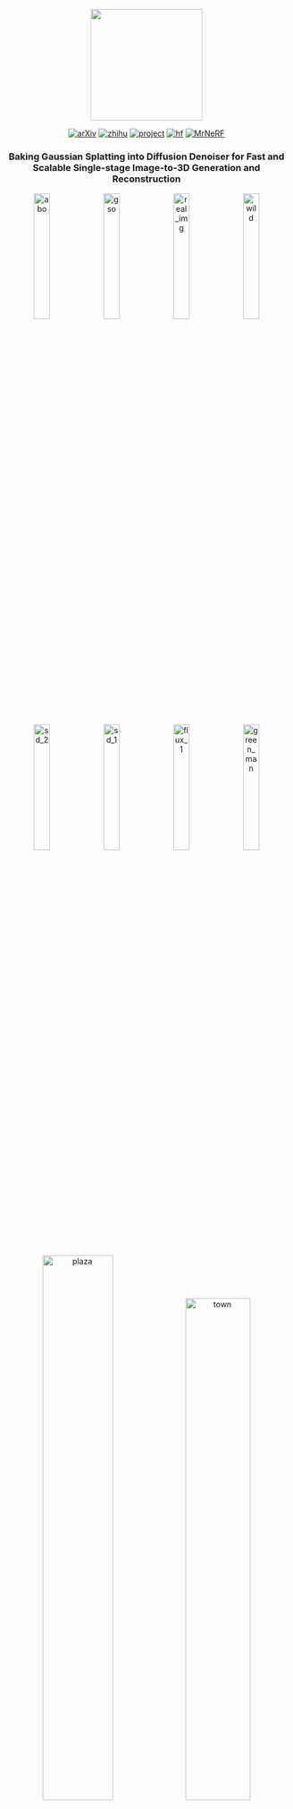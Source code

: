 <div align="center">
<p align="center"> <img src="img/logo.png" width="200px"> </p>

[![arXiv](https://img.shields.io/badge/paper-arxiv-179bd3)](https://arxiv.org/abs/2411.14384)
[![zhihu](https://img.shields.io/badge/知乎-解读-179bd3)](https://zhuanlan.zhihu.com/p/1962623398749372601)
[![project](https://img.shields.io/badge/project-page-green)](https://caiyuanhao1998.github.io/project/DiffusionGS/)
[![hf](https://img.shields.io/badge/hugging-face-green)](https://huggingface.co/datasets/CaiYuanhao/DiffusionGS)
[![MrNeRF](https://img.shields.io/badge/media-MrNeRF-yellow)](https://x.com/janusch_patas/status/1859867424859856997?ref_src=twsrc%5Egoogle%7Ctwcamp%5Eserp%7Ctwgr%5Etweet)
<h3>Baking Gaussian Splatting into Diffusion Denoiser for Fast and <br> Scalable Single-stage Image-to-3D Generation and Reconstruction</h3> 

</div>


<p align="center">
  <img src="img/abo.gif" width="24%" alt="abo">
  <img src="img/gso.gif" width="24%" alt="gso">
  <img src="img/real_img.gif" width="24%" alt="real_img">
  <img src="img/wild.gif" width="24%" alt="wild">
</p>
<p align="center">
  <img src="img/sd_2.gif" width="24%" alt="sd_2">
  <img src="img/sd_1.gif" width="24%" alt="sd_1">
  <img src="img/flux_1.gif" width="24%" alt="flux_1">
  <img src="img/green_man.gif" width="24%" alt="green_man">
</p>
<p align="center">
  <img src="img/plaza.gif" width="50%" alt="plaza">
  <img src="img/town.gif" width="48%" alt="town">
</p>
<p align="center">
  <img src="img/cliff.gif" width="49.5%" alt="cliff">
  <img src="img/art_gallery.gif" width="48.5%" alt="art_gallery">
</p>



### Introduction
This is an implementation of our work "Baking Gaussian Splatting into Diffusion Denoiser for Fast and Scalable Single-stage Image-to-3D Generation and Reconstruction
". The code and checkpoints here is a **re-implementation** and **re-training** and **differs** from the original version developed at Adobe. Our DiffusionGS is single-stage and does not rely on 2D multi-view diffusion model. DiffusionGS can be applied to single-view 3D object generation and scene reconstruction without using depth estimator in ~6 seconds. If you find our repo useful, please give it a star ⭐ and consider citing our paper. Thank you :)

![pipeline](img/pipeline.png)
![mesh](img/mesh.png)


### News
- **2025.10.23 :** Add mesh exportion example. Code of this part will also will be released. 🤗
- **2025.10.17 :** Add visual comparisons between Hunyuan-v2.5 and our open-source model.  Our method is over **7.5x** Hunyuan-v2.5 model.  🚀
- **2025.10.10 :** Code and models have been released. Feel free to check and use them.  💫
- **2024.11.22 :** Our [project page](https://caiyuanhao1998.github.io/project/DiffusionGS/) has been built up. Feel free to check the video and interactive generation results on the project page.
- **2024.11.21 :** We upload the prompt image and our generation results to our [hugging face dataset](https://huggingface.co/datasets/CaiYuanhao/DiffusionGS). Feel free to download and make a comparison with your method. 🤗
- **2024.11.20 :** Our paper is on [arxiv](https://arxiv.org/abs/2411.14384) now. 🚀

### Comparison with State-of-the-Art Methods


<details close>
<summary><b>Quantitative Comparison in the Paper</b></summary>

![results1](img/compare_table.png)

</details>

<details close>
<summary><b>Qualitative Comparison in the paper</b></summary>

![visual_results](img/compare_figure.png)

</details>

<details open>
<summary><b>Qualitative Comparison between Hunyuan-v2.5 and Our Open-source Version Model</b></summary>


`Note:` The first row is the prompt image. The second row is Hunyuan-v2.5. The third row is our open-source model. Our model only takes 24s for inference, while Hunyuan-v2.5 takes about 180s. Our model is **7.5x** faster. As for the training cost, our open-source model only takes 16-32 GPUs to train and can be applied on scene-level generation, while Hunyuan-v2.5 is much more expensive.

<p align="center">
  <img src="img/1.png" width="32%" alt="1">
  <img src="img/2.jpg" width="32%" alt="2">
  <img src="img/3.png" width="32%" alt="3">
</p>
<p align="center">
  <img src="img/hunyuan_1.gif" width="32%" alt="hunyuan_1">
  <img src="img/hunyuan_2.gif" width="32%" alt="hunyuan_2">
  <img src="img/hunyuan_3.gif" width="32%" alt="hunyuan_3">
</p>
<p align="center">
  <img src="img/ours_1.gif" width="32%" alt="ours_1">
  <img src="img/ours_2.gif" width="32%" alt="ours_2">
  <img src="img/ours_3.gif" width="32%" alt="ours_3">
</p>

</details>

&nbsp;

&nbsp;

## 1. Create Environment
```sh
conda create -n diffusiongs python=3.11 -y
conda activate diffusiongs
# conda install -c "nvidia/label/cuda-12.1.1" cudatoolkit
# conda install pytorch==2.5.1 torchvision==0.20.1 torchaudio==2.5.1 pytorch-cuda=12.1 -c pytorch -c nvidia
pip install torch==2.5.1 torchvision==0.20.1
pip install -r requirements.txt
pip install -e submodules/diff-gaussian-rasterization
pip install -e submodules/simple-knn
```

&nbsp;

## 2. Quick Demo
For object-centric image-to-3D generation model, we provide a single-line script to use the code:
```shell
python run.py
```
This code will automatically download the model checkpoints and config files from [HuggingFace](). Or you can manually download it from [this link](https://huggingface.co/coast01/LVSM/tree/main) and set it to local dir.


&nbsp;

## 3. Data Preparation

### 3.1 Scene-level Dataset

Download the RealEstate10K dataset from [this link](http://schadenfreude.csail.mit.edu:8000/), which is provided by [pixelSplat](https://github.com/dcharatan/pixelsplat), and `unzip` the zip file and put the data in `YOUR_RAW_DATAPATH`.
Run the following command to preprocess the data into our format.
```bash
python process_data.py --base_path YOUR_RAW_DATAPATH --output_dir YOUR_PROCESSED_DATAPATH --mode ['train' or 'test']
```

### 3.2 Object-level Dataset

We retrained our model using only the Objaverse dataset, which differs from the approaches adopted by Adobe. Additionally, we provide a dataloader that allows you to leverage the open-source G-Objaverse to train object models from scratch.

For prepare the G-objaverse dataset, please follow the instructions in [G-objaverse](https://github.com/modelscope/richdreamer/tree/main/dataset/gobjaverse).

After you download and unzip the dataset. You can see the following structure:
```
gobjaverse
├──0
    ├── 10010
    ├── 10013
    └── ...          
```

After that, you need to prepare a folder that contains 3 json files call `json` like:
```
json
├── test.json ## set a subset for eval
├── train.json ##Use the download script as the training jsons
└── val.json  ## set a subset for eval
```

Then, specified the `local_dir` to this json file and the `image_dir` to the `gobjaverse` file in the config file (`diffusionGS/configs/diffusionGS_rel.yaml`) so that you can train our model using gobjaverse.


&nbsp;

## 4. Evaluation for Single-view Scene Reconstruction

The scene-level evaluation is conducted on the [RealEstate10K](http://schadenfreude.csail.mit.edu:8000/) dataset prepocessed by [pixelSplat](https://github.com/dcharatan/pixelsplat). The model checkpoints are host on [HuggingFace](https://huggingface.co/CaiYuanhao/DiffusionGS/tree/main). 

| Model | PSNR  | SSIM  | LPIPS |
| ----- | ----- | ----- | ----- |
| [Open-DiffusionGS(res256)](https://huggingface.co/CaiYuanhao/DiffusionGS/blob/main/scene_ckpt_256.ckpt) | 21.26 | 0.672 | 0.257 |
| [Open-DiffusionGS(res512)](https://huggingface.co/CaiYuanhao/DiffusionGS/blob/main/scene_ckpt_512.ckpt) | - | - | - |

We use `./extra_files/evaluation_index_re10k.json` to specify the input and target view indice. This json file is originally from [pixelSplat](https://github.com/dcharatan/pixelsplat). 

We only provide evaluation codes for scene as
```bash
bash script/eval.sh
```

This code will evaluate all testsets, and generate the `.pt` for you to caculate metrics, if you want to store the scene videos and gaussians, plese turn `system.save_intermediate_video` to `True` in the config file (`diffusiongs/configs/diffusionGS_scene_eval.yaml`).

After run this codes, the result will specified in `{exp_root_dir}/{name}/{tags}` in the config file.

For provided config, the result will be form like
```
outputs/diffusion_gs_scene_re10k_256_stage1_eval/diffusion-gs-model-scene+lr0.0001/save/it0
├── 0a3b5fb184936a83.pt
├── 0a4cf8d9b81b4c6e.pt
├── ...
```
each `.pt` store the rendered images and gt images for you to calculate metrics. if you turn `system.save_intermediate_video = True` you will see rendered videos of the scene.

If you want to calculate metrics, please run:
```bash
bash cal_metrics.sh
```
after you replace the `exp_root_dir` in `cal_metrics.sh`, you can run this script to calculate metrics.

&nbsp;


## 5. Training
We provide 4 stages training scripts for you to train your own models:
```bash
bash scripts/train_scene_stage1.py # train object model (res256)
bash scripts/train_scene_stage2.py # train object model (res512)
bash scripts/train_obj_stage1.py  # train scene model (res256)
bash scripts/train_obj_stage2.py  # train scene model (res512)
```
Before training, you need to specified your data path in the config files by replace `local_dir` to your processed `RealEstate10K` (For scene). Or `image_dir` and `local_dir` to the `gobjaverse` file and the prepared json folder (For object).

Note: when you train the second stage model, remember to replace   `shape_model.pretrained_model_name_or_path: ` to the trained first stage checkpoint.

&nbsp;

## 6. Citation
```sh
@inproceedings{diffusiongs,
  title={Baking Gaussian Splatting into Diffusion Denoiser for Fast and Scalable Single-stage Image-to-3D Generation and Reconstruction},
  author={Yuanhao Cai and He Zhang and Kai Zhang and Yixun Liang and Mengwei Ren and Fujun Luan and Qing Liu and Soo Ye Kim and Jianming Zhang and Zhifei Zhang and Yuqian Zhou and Yulun Zhang and Xiaokang Yang and Zhe Lin and Alan Yuille},
  booktitle={ICCV},
  year={2025}
}
```

&nbsp;

## Acknowledgments
We would like to thank the following projects: [DiffSplat](https://github.com/chenguolin/DiffSplat), [CraftsMan3D](https://github.com/HKUST-SAIL/CraftsMan3D), [LVSM](https://github.com/Haian-Jin/LVSM).
